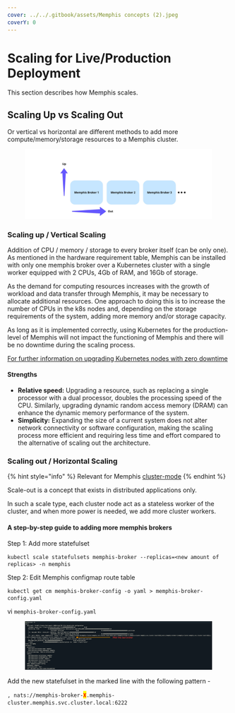 ```yaml
---
cover: ../../.gitbook/assets/Memphis concepts (2).jpeg
coverY: 0
---
```


# Scaling for Live/Production Deployment

This section describes how Memphis scales.

## Scaling Up vs Scaling Out

Or vertical vs horizontal are different methods to add more compute/memory/storage resources to a Memphis cluster.

<figure><img src="../../.gitbook/assets/scale up vs out.jpeg" alt=""><figcaption></figcaption></figure>

### Scaling up / Vertical Scaling

Addition of CPU / memory / storage to every broker itself (can be only one).
As mentioned in the hardware requirement table, Memphis can be installed with only one memphis broker over a Kubernetes cluster with a single worker equipped with 2 CPUs, 4Gb of RAM, and 16Gb of storage.

As the demand for computing resources increases with the growth of workload and data transfer through Memphis, it may be necessary to allocate additional resources. One approach to doing this is to increase the number of CPUs in the k8s nodes and, depending on the storage requirements of the system, adding more memory and/or storage capacity.

As long as it is implemented correctly, using Kubernetes for the production-level of Memphis will not impact the functioning of Memphis and there will be no downtime during the scaling process.

[For further information on upgrading Kubernetes nodes with zero downtime](https://cloud.google.com/blog/products/containers-kubernetes/kubernetes-best-practices-upgrading-your-clusters-with-zero-downtime)

#### Strengths

* **Relative speed:** Upgrading a resource, such as replacing a single processor with a dual processor, doubles the processing speed of the CPU. Similarly, upgrading dynamic random access memory (DRAM) can enhance the dynamic memory performance of the system.
* **Simplicity:** Expanding the size of a current system does not alter network connectivity or software configuration, making the scaling process more efficient and requiring less time and effort compared to the alternative of scaling out the architecture.

### Scaling out / Horizontal Scaling

{% hint style="info" %}
Relevant for Memphis [cluster-mode](https://docs.memphis.dev/memphis/deployment/kubernetes#step-1-installation)
{% endhint %}

Scale-out is a concept that exists in distributed applications only.

In such a scale type, each cluster node act as a stateless worker of the cluster, and when more power is needed, we add more cluster workers.

#### A step-by-step guide to adding more memphis brokers

Step 1: Add more statefulset

```
kubectl scale statefulsets memphis-broker --replicas=<new amount of replicas> -n memphis
```

Step 2: Edit Memphis configmap route table

```
kubectl get cm memphis-broker-config -o yaml > memphis-broker-config.yaml
```

vi `memphis-broker-config.yaml`

<figure><img src="../../.gitbook/assets/Screen Shot 2022-11-13 at 17.08.25.png" alt=""><figcaption></figcaption></figure>

Add the new statefulset in the marked line with the following pattern -&#x20;

`, nats://memphis-broker-`<mark style="color:red;">**`X`**</mark>`.memphis-cluster.memphis.svc.cluster.local:6222`
